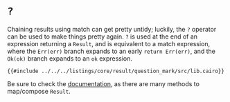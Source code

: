 # `?`

Chaining results using match can get pretty untidy; luckily, the `?` operator
can be used to make things pretty again. `?` is used at the end of an expression
returning a `Result`, and is equivalent to a match expression, where the
`Err(err)` branch expands to an early `return Err(err)`, and the `Ok(ok)`
branch expands to an `ok` expression.

```cairo,editable
{{#include ../../../listings/core/result/question_mark/src/lib.cairo}}
```

Be sure to check the [documentation][docs],
as there are many methods to map/compose `Result`.

[docs]: https://docs.swmansion.com/scarb/corelib/core-result.html
